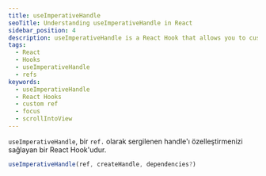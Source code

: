 ```yaml
---
title: useImperativeHandle
seoTitle: Understanding useImperativeHandle in React
sidebar_position: 4
description: useImperativeHandle is a React Hook that allows you to customize the handle displayed as a ref. This guide provides clear examples and usage scenarios to enhance your understanding.
tags: 
  - React
  - Hooks
  - useImperativeHandle
  - refs
keywords: 
  - useImperativeHandle
  - React Hooks
  - custom ref
  - focus
  - scrollIntoView
---
```

`useImperativeHandle`, bir `ref.` olarak sergilenen handle'ı özelleştirmenizi sağlayan bir React Hook'udur.

```js
useImperativeHandle(ref, createHandle, dependencies?)
```